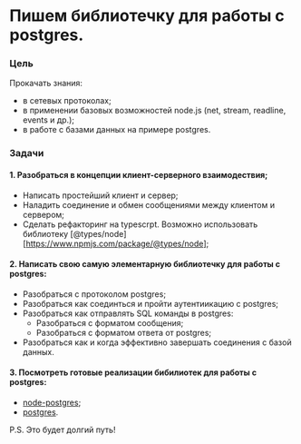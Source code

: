 # Пишем библиотечку для работы с postgres.

### Цель

Прокачать знания:

- в сетевых протоколах;
- в применении базовых возможностей node.js (net, stream, readline, events и др.);
- в работе с базами данных на примере postgres.

### Задачи

#### 1. Разобраться в концепции клиент-серверного взаимодествия;

- Написать простейший клиент и сервер;
- Наладить соединение и обмен сообщениями между клиентом и сервером;
- Сделать рефакторинг на typescrpt. Возможно использовать библиотеку [@types/node][https://www.npmjs.com/package/@types/node];

#### 2. Написать свою самую элементарную библиотечку для работы с postgres:

- Разобраться с протоколом postgres;
- Разобраться как соединться и пройти аутентиикацию с postgres;
- Разобраться как отправлять SQL команды в postgres:
  - Разобраться с форматом сообщения;
  - Разобраться с форматом ответа от postgres;
- Разобраться как и когда эффективно завершать соединения с базой данных.

#### 3. Посмотреть готовые реализации бибилиотек для работы с postgres:

- [node-postgres](https://github.com/brianc/node-postgres);
- [postgres](https://github.com/porsager/postgres).

P.S. Это будет долгий путь!
